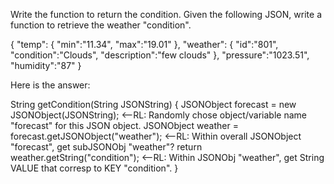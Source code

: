 
Write the function to return the condition.
Given the following JSON, write a function to retrieve the weather "condition".

{
   "temp": {
      "min":"11.34",
      "max":"19.01"
   },
   "weather": {
      "id":"801",
      "condition":"Clouds",
      "description":"few clouds"
   },
   "pressure":"1023.51",
   "humidity":"87"
}


Here is the answer:

String getCondition(String JSONString) {
   JSONObject forecast = new JSONObject(JSONString); <--RL: Randomly chose object/variable name "forecast" for this JSON object.
   JSONObject weather = forecast.getJSONObject("weather"); <--RL: Within overall JSONObject "forecast", get subJSONObj "weather"?
   return weather.getString("condition"); <--RL: Within JSONObj "weather", get String VALUE that corresp to KEY "condition".
}

